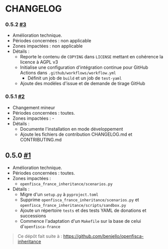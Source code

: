 # CHANGELOG

### 0.5.2 [#3](https://github.com/openfisca/openfisca-france-inheritance/pull/3)

* Amélioration technique.
* Périodes concernées : non applicable
* Zones impactées : non applicable
* Détails :
  - Reporte le contenu de `COPYING` dans `LICENSE` mettant en cohérence la licence à AGPL v3
  - Initialise une configuration d'intégration continue pour GitHub Actions dans `.github/workflows/workflow.yml`
    * Définit un job de `build` et un job de `test-yaml`
  - Ajoute des modèles d'issue et de demande de tirage GitHub

### 0.5.1 [#2](https://github.com/openfisca/openfisca-france-inheritance/pull/2)

* Changement mineur
* Périodes concernées : toutes.
* Zones impactées : -
* Détails :
  - Documente l'installation en mode développement
  - Ajoute les fichiers de contribution CHANGELOG.md et CONTRIBUTING.md

## 0.5.0 [#1](https://github.com/openfisca/openfisca-france-inheritance/pull/1)

* Amélioration technique.
* Périodes concernées : toutes.
* Zones impactées : 
  - `openfisca_france_inheritance/scenarios.py`
* Détails :
  - Migre d'un `setup.py` à `pyproject.toml`
  - Supprime `openfisca_france_inheritance/scenarios.py` et `openfisca_france_inheritance/scripts/sandbox.py`
  - Ajoute un répertoire `tests` et des tests YAML de donations et successions
  - Commence l'adaptation d'un `Makefile` sur la base de celui d'`openfisca-france`

> Ce dépôt fait suite à : https://github.com/benjello/openfisca-inheritance
